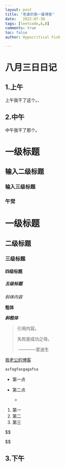```yaml
---
layout: post
title: "老婆的第一篇博客"
date:   2022-07-30
tags: [leetcode,A,B]
comments: true
toc: false
author: Hypocritical Fish

---
```


# 八月三日日记

## 1.上午

上午我干了这个。、















## 2.中午

中午我干了那个。



































# 一级标题

## 输入二级标题

### 输入三级标题









### 午觉



# 一级标题

## 二级标题

### 三级标题

#### 四级标题

##### 五级标题

*斜体内容*

**粗体**

***斜粗体***



>引用内容。
>
>失败是成功之母。
>
>​									————爱迪生



[我老公的博客](https://hypocriticalfish.github.io/leetcode-16/)



```txt
asfagfasgagafsa


```



* 第一点

* 第二点

	* ​		

	

1. 第一
2. 第二
3. 第三


$$

$$
























## 3.下午



























